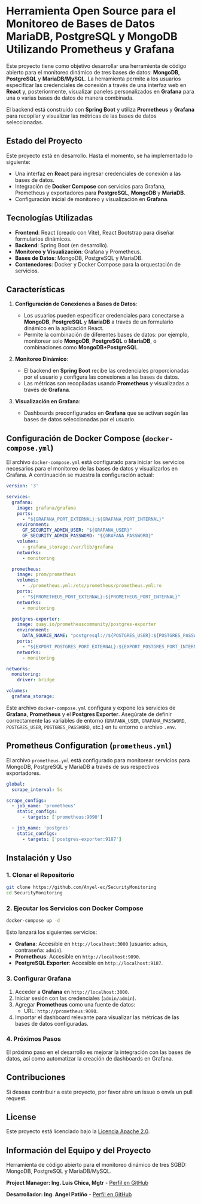 # Herramienta Open Source para el Monitoreo de Bases de Datos MariaDB, PostgreSQL y MongoDB Utilizando Prometheus y Grafana

Este proyecto tiene como objetivo desarrollar una herramienta de código abierto para el monitoreo dinámico de tres bases de datos: **MongoDB**, **PostgreSQL** y **MariaDB/MySQL**. La herramienta permite a los usuarios especificar las credenciales de conexión a través de una interfaz web en **React** y, posteriormente, visualizar paneles personalizados en **Grafana** para una o varias bases de datos de manera combinada.

El backend está construido con **Spring Boot** y utiliza **Prometheus** y **Grafana** para recopilar y visualizar las métricas de las bases de datos seleccionadas.

## Estado del Proyecto

Este proyecto está en desarrollo. Hasta el momento, se ha implementado lo siguiente:
- Una interfaz en **React** para ingresar credenciales de conexión a las bases de datos.
- Integración de **Docker Compose** con servicios para Grafana, Prometheus y exportadores para **PostgreSQL**, **MongoDB** y **MariaDB**.
- Configuración inicial de monitoreo y visualización en **Grafana**.

## Tecnologías Utilizadas

- **Frontend**: React (creado con Vite), React Bootstrap para diseñar formularios dinámicos.
- **Backend**: Spring Boot (en desarrollo).
- **Monitoreo y Visualización**: Grafana y Prometheus.
- **Bases de Datos**: MongoDB, PostgreSQL y MariaDB.
- **Contenedores**: Docker y Docker Compose para la orquestación de servicios.

## Características

1. **Configuración de Conexiones a Bases de Datos**:
    - Los usuarios pueden especificar credenciales para conectarse a **MongoDB**, **PostgreSQL** y **MariaDB** a través de un formulario dinámico en la aplicación React.
    - Permite la combinación de diferentes bases de datos: por ejemplo, monitorear solo **MongoDB**, **PostgreSQL** o **MariaDB**, o combinaciones como **MongoDB+PostgreSQL**.

2. **Monitoreo Dinámico**:
    - El backend en **Spring Boot** recibe las credenciales proporcionadas por el usuario y configura las conexiones a las bases de datos.
    - Las métricas son recopiladas usando **Prometheus** y visualizadas a través de **Grafana**.

3. **Visualización en Grafana**:
    - Dashboards preconfigurados en **Grafana** que se activan según las bases de datos seleccionadas por el usuario.

## Configuración de Docker Compose (`docker-compose.yml`)

El archivo `docker-compose.yml` está configurado para iniciar los servicios necesarios para el monitoreo de las bases de datos y visualizarlos en Grafana. A continuación se muestra la configuración actual:

```yaml
version: '3'

services:
  grafana:
    image: grafana/grafana
    ports:
      - "${GRAFANA_PORT_EXTERNAL}:${GRAFANA_PORT_INTERNAL}"
    environment:
      GF_SECURITY_ADMIN_USER: "${GRAFANA_USER}"
      GF_SECURITY_ADMIN_PASSWORD: "${GRAFANA_PASSWORD}"
    volumes:
      - grafana_storage:/var/lib/grafana
    networks:
      - monitoring

  prometheus:
    image: prom/prometheus
    volumes:
      - ./prometheus.yml:/etc/prometheus/prometheus.yml:ro 
    ports:
      - "${PROMETHEUS_PORT_EXTERNAL}:${PROMETHEUS_PORT_INTERNAL}"
    networks:
      - monitoring

  postgres-exporter:
    image: quay.io/prometheuscommunity/postgres-exporter
    environment:
      DATA_SOURCE_NAME: "postgresql://${POSTGRES_USER}:${POSTGRES_PASSWORD}@${POSTGRES_HOST}:${POSTGRES_PORT}?sslmode=disable"
    ports:
      - "${EXPORT_POSTGRES_PORT_EXTERNAL}:${EXPORT_POSTGRES_PORT_INTERNAL}"
    networks:
      - monitoring

networks:
  monitoring:
    driver: bridge

volumes:
  grafana_storage:
```

Este archivo `docker-compose.yml` configura y expone los servicios de **Grafana**, **Prometheus** y el **Postgres Exporter**. Asegúrate de definir correctamente las variables de entorno (`GRAFANA_USER`, `GRAFANA_PASSWORD`, `POSTGRES_USER`, `POSTGRES_PASSWORD`, etc.) en tu entorno o archivo `.env`.

## Prometheus Configuration (`prometheus.yml`)

El archivo `prometheus.yml` está configurado para monitorear servicios para MongoDB, PostgreSQL y MariaDB a través de sus respectivos exportadores.

```yaml
global:
  scrape_interval: 5s

scrape_configs:
  - job_name: 'prometheus'
    static_configs:
      - targets: ['prometheus:9090']

  - job_name: 'postgres'
    static_configs:
      - targets: ['postgres-exporter:9187']
```

## Instalación y Uso

### 1. Clonar el Repositorio

```bash
git clone https://github.com/Anyel-ec/SecurityMonitoring
cd SecurityMonitoring
```

### 2. Ejecutar los Servicios con Docker Compose

```bash
docker-compose up -d
```

Esto lanzará los siguientes servicios:
- **Grafana**: Accesible en `http://localhost:3000` (usuario: `admin`, contraseña: `admin`).
- **Prometheus**: Accesible en `http://localhost:9090`.
- **PostgreSQL Exporter**: Accesible en `http://localhost:9187`.

### 3. Configurar Grafana

1. Acceder a **Grafana** en `http://localhost:3000`.
2. Iniciar sesión con las credenciales (`admin/admin`).
3. Agregar **Prometheus** como una fuente de datos:
   - URL: `http://prometheus:9090`.
4. Importar el dashboard relevante para visualizar las métricas de las bases de datos configuradas.

### 4. Próximos Pasos

El próximo paso en el desarrollo es mejorar la integración con las bases de datos, así como automatizar la creación de dashboards en Grafana.

## Contribuciones

Si deseas contribuir a este proyecto, por favor abre un issue o envía un pull request.

## License

Este proyecto está licenciado bajo la [Licencia Apache 2.0](LICENSE).

## Información del Equipo y del Proyecto

Herramienta de código abierto para el monitoreo dinámico de tres SGBD: MongoDB, PostgreSQL y MariaDB/MySQL.

**Project Manager: Ing. Luis Chica, Mgtr** - [Perfil en GitHub](https://github.com/LuisChica18)

**Desarrollador: Ing. Angel Patiño** - [Perfil en GitHub](https://github.com/Anyel-ec)

